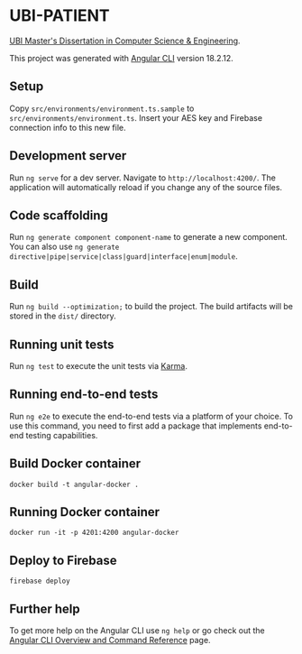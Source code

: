 # UBI-PATIENT

[UBI Master's Dissertation in Computer Science & Engineering](https://github.com/lucascudo/ubi-patient/blob/main/MEI_dissertacao_signed.pdf).

This project was generated with [Angular CLI](https://github.com/angular/angular-cli) version 18.2.12.

## Setup
Copy `src/environments/environment.ts.sample` to `src/environments/environment.ts`. Insert your AES key and Firebase connection info to this new file.

## Development server

Run `ng serve` for a dev server. Navigate to `http://localhost:4200/`. The application will automatically reload if you change any of the source files.

## Code scaffolding

Run `ng generate component component-name` to generate a new component. You can also use `ng generate directive|pipe|service|class|guard|interface|enum|module`.

## Build

Run `ng build --optimization;` to build the project. The build artifacts will be stored in the `dist/` directory.

## Running unit tests

Run `ng test` to execute the unit tests via [Karma](https://karma-runner.github.io).

## Running end-to-end tests

Run `ng e2e` to execute the end-to-end tests via a platform of your choice. To use this command, you need to first add a package that implements end-to-end testing capabilities.

## Build Docker container

`docker build -t angular-docker .`

## Running Docker container

`docker run -it -p 4201:4200 angular-docker`

## Deploy to Firebase

`firebase deploy`

## Further help

To get more help on the Angular CLI use `ng help` or go check out the [Angular CLI Overview and Command Reference](https://angular.dev/tools/cli) page.
